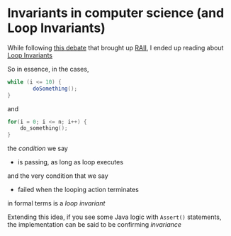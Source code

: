 # Invariants in computer science (and Loop Invariants)

While following [this debate](https://news.ycombinator.com/item?id=25417421) that brought up [RAII](https://en.wikipedia.org/wiki/Resource_acquisition_is_initialization), I ended up reading about [Loop Invariants](https://en.wikipedia.org/wiki/Loop_invariant)

So in essence, in the cases,

````java
while (i <= 10) {
        doSomething();
}
````

and

````c
for(i = 0; i <= n; i++) {
    do_something();
}
````

the *condition* we say

- is passing, as long as loop executes
 
and the very condition that we say

- failed when the looping action terminates

in formal terms is a *loop invariant*


Extending this idea, if you see some Java logic with `Assert()` statements, the implementation can be said to be confirming *invariance*
